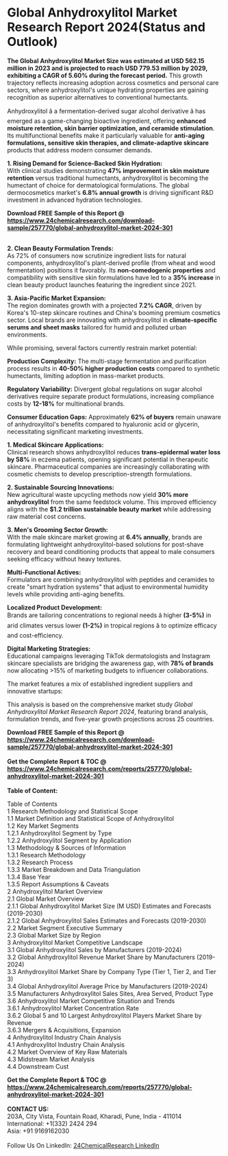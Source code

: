 <h1>Global Anhydroxylitol Market Research Report 2024(Status and Outlook)</h1><p><strong>The Global Anhydroxylitol Market Size was estimated at USD 562.15 million in 2023 and is projected to reach USD 779.53 million by 2029, exhibiting a CAGR of 5.60% during the forecast period.</strong> This growth trajectory reflects increasing adoption across cosmetics and personal care sectors, where anhydroxylitol's unique hydrating properties are gaining recognition as superior alternatives to conventional humectants.</p><p>Anhydroxylitol â a fermentation-derived sugar alcohol derivative â has emerged as a game-changing bioactive ingredient, offering <strong>enhanced moisture retention, skin barrier optimization, and ceramide stimulation</strong>. Its multifunctional benefits make it particularly valuable for <strong>anti-aging formulations, sensitive skin therapies, and climate-adaptive skincare</strong> products that address modern consumer demands.</p><p><strong>1. Rising Demand for Science-Backed Skin Hydration:</strong><br>
With clinical studies demonstrating <strong>47% improvement in skin moisture retention</strong> versus traditional humectants, anhydroxylitol is becoming the humectant of choice for dermatological formulations. The global dermocosmetics market's <strong>6.8% annual growth</strong> is driving significant R&amp;D investment in advanced hydration technologies.</p><div><b>Download FREE Sample of this Report @ 
            <a href="https://www.24chemicalresearch.com/download-sample/257770/global-anhydroxylitol-market-2024-301">
            https://www.24chemicalresearch.com/download-sample/257770/global-anhydroxylitol-market-2024-301</a></b></div><br><p><strong>2. Clean Beauty Formulation Trends:</strong><br>
As 72% of consumers now scrutinize ingredient lists for natural components, anhydroxylitol's plant-derived profile (from wheat and wood fermentation) positions it favorably. Its <strong>non-comedogenic properties</strong> and compatibility with sensitive skin formulations have led to a <strong>35% increase</strong> in clean beauty product launches featuring the ingredient since 2021.</p><p><strong>3. Asia-Pacific Market Expansion:</strong><br>
The region dominates growth with a projected <strong>7.2% CAGR</strong>, driven by Korea's 10-step skincare routines and China's booming premium cosmetics sector. Local brands are innovating with anhydroxylitol in <strong>climate-specific serums and sheet masks</strong> tailored for humid and polluted urban environments.</p><p>While promising, several factors currently restrain market potential:</p><p><strong>Production Complexity:</strong> The multi-stage fermentation and purification process results in <strong>40-50% higher production costs</strong> compared to synthetic humectants, limiting adoption in mass-market products.</p><p><strong>Regulatory Variability:</strong> Divergent global regulations on sugar alcohol derivatives require separate product formulations, increasing compliance costs by <strong>12-18%</strong> for multinational brands.</p><p><strong>Consumer Education Gaps:</strong> Approximately <strong>62% of buyers</strong> remain unaware of anhydroxylitol's benefits compared to hyaluronic acid or glycerin, necessitating significant marketing investments.</p><p><strong>1. Medical Skincare Applications:</strong><br>
Clinical research shows anhydroxylitol reduces <strong>trans-epidermal water loss by 58%</strong> in eczema patients, opening significant potential in therapeutic skincare. Pharmaceutical companies are increasingly collaborating with cosmetic chemists to develop prescription-strength formulations.</p><p><strong>2. Sustainable Sourcing Innovations:</strong><br>
New agricultural waste upcycling methods now yield <strong>30% more anhydroxylitol</strong> from the same feedstock volume. This improved efficiency aligns with the <strong>$1.2 trillion sustainable beauty market</strong> while addressing raw material cost concerns.</p><p><strong>3. Men's Grooming Sector Growth:</strong><br>
With the male skincare market growing at <strong>6.4% annually</strong>, brands are formulating lightweight anhydroxylitol-based solutions for post-shave recovery and beard conditioning products that appeal to male consumers seeking efficacy without heavy textures.</p><p><strong>Multi-Functional Actives:</strong><br>
	Formulators are combining anhydroxylitol with peptides and ceramides to create "smart hydration systems" that adjust to environmental humidity levels while providing anti-aging benefits.</p><p><strong>Localized Product Development:</strong><br>
	Brands are tailoring concentrations to regional needs â higher <strong>(3-5%)</strong> in arid climates versus lower <strong>(1-2%)</strong> in tropical regions â to optimize efficacy and cost-efficiency.</p><p><strong>Digital Marketing Strategies:</strong><br>
	Educational campaigns leveraging TikTok dermatologists and Instagram skincare specialists are bridging the awareness gap, with <strong>78% of brands</strong> now allocating &gt;15% of marketing budgets to influencer collaborations.</p><p>The market features a mix of established ingredient suppliers and innovative startups:</p><p>This analysis is based on the comprehensive market study <em>Global Anhydroxylitol Market Research Report 2024</em>, featuring brand analysis, formulation trends, and five-year growth projections across 25 countries.</p><div><b>Download FREE Sample of this Report @ 
            <a href="https://www.24chemicalresearch.com/download-sample/257770/global-anhydroxylitol-market-2024-301">
            https://www.24chemicalresearch.com/download-sample/257770/global-anhydroxylitol-market-2024-301</a></b></div><br><div><b>Get the Complete Report & TOC @ 
            <a href="https://www.24chemicalresearch.com/reports/257770/global-anhydroxylitol-market-2024-301">
            https://www.24chemicalresearch.com/reports/257770/global-anhydroxylitol-market-2024-301</a></b></div><br>
            <b>Table of Content:</b><p>Table of Contents<br />
1 Research Methodology and Statistical Scope<br />
1.1 Market Definition and Statistical Scope of Anhydroxylitol<br />
1.2 Key Market Segments<br />
1.2.1 Anhydroxylitol Segment by Type<br />
1.2.2 Anhydroxylitol Segment by Application<br />
1.3 Methodology & Sources of Information<br />
1.3.1 Research Methodology<br />
1.3.2 Research Process<br />
1.3.3 Market Breakdown and Data Triangulation<br />
1.3.4 Base Year<br />
1.3.5 Report Assumptions & Caveats<br />
2 Anhydroxylitol Market Overview<br />
2.1 Global Market Overview<br />
2.1.1 Global Anhydroxylitol Market Size (M USD) Estimates and Forecasts (2019-2030)<br />
2.1.2 Global Anhydroxylitol Sales Estimates and Forecasts (2019-2030)<br />
2.2 Market Segment Executive Summary<br />
2.3 Global Market Size by Region<br />
3 Anhydroxylitol Market Competitive Landscape<br />
3.1 Global Anhydroxylitol Sales by Manufacturers (2019-2024)<br />
3.2 Global Anhydroxylitol Revenue Market Share by Manufacturers (2019-2024)<br />
3.3 Anhydroxylitol Market Share by Company Type (Tier 1, Tier 2, and Tier 3)<br />
3.4 Global Anhydroxylitol Average Price by Manufacturers (2019-2024)<br />
3.5 Manufacturers Anhydroxylitol Sales Sites, Area Served, Product Type<br />
3.6 Anhydroxylitol Market Competitive Situation and Trends<br />
3.6.1 Anhydroxylitol Market Concentration Rate<br />
3.6.2 Global 5 and 10 Largest Anhydroxylitol Players Market Share by Revenue<br />
3.6.3 Mergers & Acquisitions, Expansion<br />
4 Anhydroxylitol Industry Chain Analysis<br />
4.1 Anhydroxylitol Industry Chain Analysis<br />
4.2 Market Overview of Key Raw Materials<br />
4.3 Midstream Market Analysis<br />
4.4 Downstream Cust</p><div><b>Get the Complete Report & TOC @ 
            <a href="https://www.24chemicalresearch.com/reports/257770/global-anhydroxylitol-market-2024-301">
            https://www.24chemicalresearch.com/reports/257770/global-anhydroxylitol-market-2024-301</a></b></div><br><b>CONTACT US:</b><br>
            203A, City Vista, Fountain Road, Kharadi, Pune, India - 411014<br>
            International: +1(332) 2424 294<br>
            Asia: +91 9169162030 <br><br>
            Follow Us On LinkedIn: <a href="https://www.linkedin.com/company/24chemicalresearch/">24ChemicalResearch LinkedIn</a>